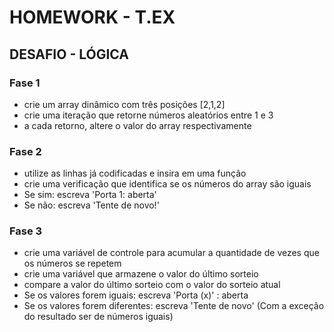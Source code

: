 # HOMEWORK - T.EX
## DESAFIO - LÓGICA 
### Fase 1
* crie um array dinâmico com três posições [2,1,2]
* crie uma iteração que retorne números aleatórios entre 1 e 3 
* a cada retorno, altere o valor do array respectivamente
### Fase 2
* utilize as linhas já codificadas e insira em uma função
* crie uma verificação que identifica se os números do array são iguais
* Se sim: escreva 'Porta 1: aberta'
* Se não: escreva 'Tente de novo!'
### Fase 3
* crie uma variável de controle para acumular a quantidade de vezes que os números se repetem
* crie uma variável que armazene o valor do último sorteio
* compare a valor do último sorteio com o valor do sorteio atual 
* Se os valores forem iguais: escreva 'Porta (x)' : aberta 
* Se os valores forem diferentes: escreva 'Tente de novo' (Com a exceção do resultado ser de números iguais)
